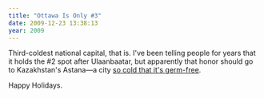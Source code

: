 ```yaml
---
title: "Ottawa Is Only #3"
date: 2009-12-23 13:38:13
year: 2009
---
```

Third-coldest national capital, that is.  I've been telling people for years that it holds the #2 spot after Ulaanbaatar, but apparently that honor should go to Kazakhstan's Astana—a city <a href="http://blogs.discovermagazine.com/discoblog/2009/12/23/kazakh-prez-brags-that-his-capital-is-so-cold-that-its-germ-free/">so cold that it's germ-free</a>.

Happy Holidays.
